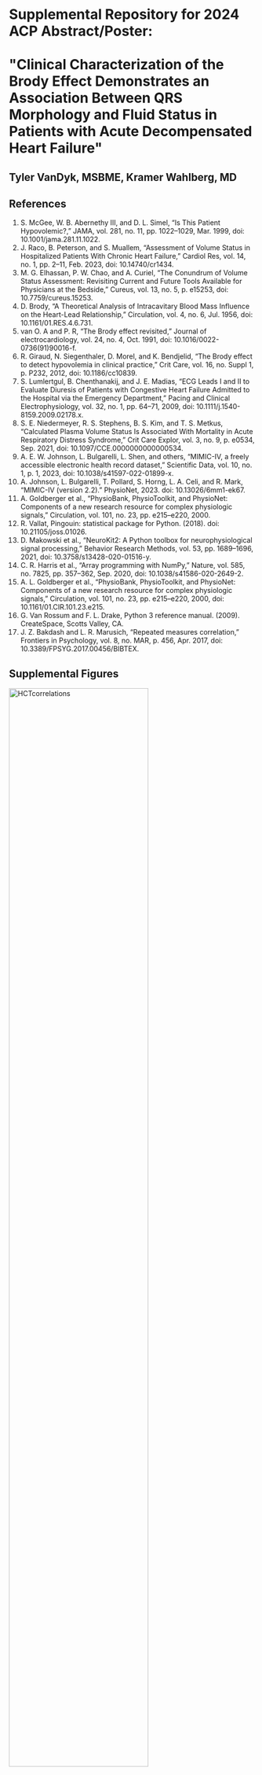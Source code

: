 # Supplemental Repository for 2024 ACP Abstract/Poster: <br/> <br/> "Clinical Characterization of the Brody Effect Demonstrates an Association Between QRS Morphology and Fluid Status in Patients with Acute Decompensated Heart Failure" 
## Tyler VanDyk, MSBME, Kramer Wahlberg, MD
## References
1. S. McGee, W. B. Abernethy III, and D. L. Simel, “Is This Patient Hypovolemic?,” JAMA, vol. 281, no. 11, pp. 1022–1029, Mar. 1999, doi: 10.1001/jama.281.11.1022.
2. J. Raco, B. Peterson, and S. Muallem, “Assessment of Volume Status in Hospitalized Patients With Chronic Heart Failure,” Cardiol Res, vol. 14, no. 1, pp. 2–11, Feb. 2023, doi: 10.14740/cr1434.
3. M. G. Elhassan, P. W. Chao, and A. Curiel, “The Conundrum of Volume Status Assessment: Revisiting Current and Future Tools Available for Physicians at the Bedside,” Cureus, vol. 13, no. 5, p. e15253, doi: 10.7759/cureus.15253.
4. D. Brody, “A Theoretical Analysis of Intracavitary Blood Mass Influence on the Heart-Lead Relationship,” Circulation, vol. 4, no. 6, Jul. 1956, doi: 10.1161/01.RES.4.6.731.
5. van O. A and P. R, “The Brody effect revisited,” Journal of electrocardiology, vol. 24, no. 4, Oct. 1991, doi: 10.1016/0022-0736(91)90016-f.
6. R. Giraud, N. Siegenthaler, D. Morel, and K. Bendjelid, “The Brody effect to detect hypovolemia in clinical practice,” Crit Care, vol. 16, no. Suppl 1, p. P232, 2012, doi: 10.1186/cc10839.
7. S. Lumlertgul, B. Chenthanakij, and J. E. Madias, “ECG Leads I and II to Evaluate Diuresis of Patients with Congestive Heart Failure Admitted to the Hospital via the Emergency Department,” Pacing and Clinical Electrophysiology, vol. 32, no. 1, pp. 64–71, 2009, doi: 10.1111/j.1540-8159.2009.02178.x.
8. S. E. Niedermeyer, R. S. Stephens, B. S. Kim, and T. S. Metkus, “Calculated Plasma Volume Status Is Associated With Mortality in Acute Respiratory Distress Syndrome,” Crit Care Explor, vol. 3, no. 9, p. e0534, Sep. 2021, doi: 10.1097/CCE.0000000000000534.
9. A. E. W. Johnson, L. Bulgarelli, L. Shen, and others, “MIMIC-IV, a freely accessible electronic health record dataset,” Scientific Data, vol. 10, no. 1, p. 1, 2023, doi: 10.1038/s41597-022-01899-x.
10. A. Johnson, L. Bulgarelli, T. Pollard, S. Horng, L. A. Celi, and R. Mark, “MIMIC-IV (version 2.2).” PhysioNet, 2023. doi: 10.13026/6mm1-ek67.
11. A. Goldberger et al., “PhysioBank, PhysioToolkit, and PhysioNet: Components of a new research resource for complex physiologic signals,” Circulation, vol. 101, no. 23, pp. e215–e220, 2000.
12. R. Vallat, Pingouin: statistical package for Python. (2018). doi: 10.21105/joss.01026.
13. D. Makowski et al., “NeuroKit2: A Python toolbox for neurophysiological signal processing,” Behavior Research Methods, vol. 53, pp. 1689–1696, 2021, doi: 10.3758/s13428-020-01516-y.
14. C. R. Harris et al., “Array programming with NumPy,” Nature, vol. 585, no. 7825, pp. 357–362, Sep. 2020, doi: 10.1038/s41586-020-2649-2.
15. A. L. Goldberger et al., “PhysioBank, PhysioToolkit, and PhysioNet: Components of a new research resource for complex physiologic signals,” Circulation, vol. 101, no. 23, pp. e215–e220, 2000, doi: 10.1161/01.CIR.101.23.e215.
16. G. Van Rossum and F. L. Drake, Python 3 reference manual. (2009). CreateSpace, Scotts Valley, CA.
17. J. Z. Bakdash and L. R. Marusich, “Repeated measures correlation,” Frontiers in Psychology, vol. 8, no. MAR, p. 456, Apr. 2017, doi: 10.3389/FPSYG.2017.00456/BIBTEX.

## Supplemental Figures
<img src="https://github.com/user-attachments/assets/c1278d24-b89e-4f1f-9a1b-37c975be93d2" alt="HCTcorrelations" style="width:75%;"/></br>
Fig S1. All correlations mapping QRS features to Hematocrit as a fluid status target, [Left] correlations of QRS features from a single EKG study to patient's hematocrit on the day of testing, [Right] correlations of changes in QRS features between EKGs to the corresponding change in hematocrit between tests

<img src="https://github.com/user-attachments/assets/f2361aef-3b17-4ea3-a6e3-219e677eb787" alt="NWLcorrelations" style="width:75%;"/></br>
</br>Fig S2. All correlations mapping QRS features to net weight loss as a fluid status target, [Left] correlations of QRS features from a single EKG study to patient's weight loss from the day of admission, [Right] correlations of changes in QRS features between EKGs to the corresponding change in weight between test
